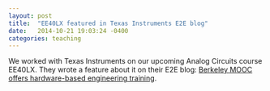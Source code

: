 ```yaml
---
layout: post
title:  "EE40LX featured in Texas Instruments E2E blog"
date:   2014-10-21 19:03:24 -0400
categories: teaching
---
```


We worked with Texas Instruments on our upcoming Analog Circuits course EE40LX.
They wrote a feature about it on their E2E blog: [Berkeley MOOC offers hardware-based engineering training](https://e2e.ti.com/blogs_/archives/b/designproject/archive/2014/10/16/berkeley-mooc-offers-hardware-based-engineering-training-for-all).